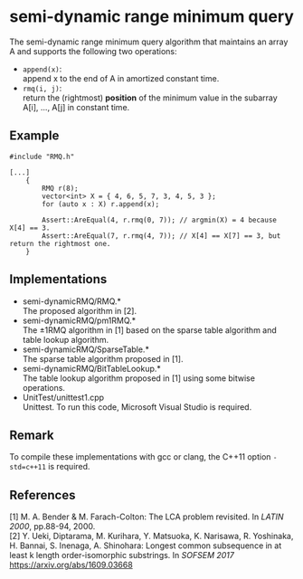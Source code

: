 semi-dynamic range minimum query
================================
The semi-dynamic range minimum query algorithm that maintains an array A and supports the following two operations:  
- `append(x)`:   
append x to the end of A in amortized constant time.  
- `rmq(i, j)`:  
return the (rightmost) **position** of the minimum value in the subarray A[i], ..., A[j] in constant time.

## Example
    #include "RMQ.h"

    [...]
        {
            RMQ r(8);
            vector<int> X = { 4, 6, 5, 7, 3, 4, 5, 3 };
            for (auto x : X) r.append(x);

            Assert::AreEqual(4, r.rmq(0, 7)); // argmin(X) = 4 because X[4] == 3. 
            Assert::AreEqual(7, r.rmq(4, 7)); // X[4] == X[7] == 3, but return the rightmost one.
        }


## Implementations
- semi-dynamicRMQ/RMQ.*  
The proposed algorithm in [2].
- semi-dynamicRMQ/pm1RMQ.*  
The ±1RMQ algorithm in [1] based on the sparse table algorithm and table lookup algorithm.
- semi-dynamicRMQ/SparseTable.*  
The sparse table algorithm proposed in [1].
- semi-dynamicRMQ/BitTableLookup.*  
The table lookup algorithm proposed in [1] using some bitwise operations.
- UnitTest/unittest1.cpp  
Unittest. To run this code, Microsoft Visual Studio is required.

## Remark
To compile these implementations with gcc or clang,
the C++11 option `-std=c++11` is required.  


## References
[1] M. A. Bender & M. Farach-Colton: The LCA problem revisited. In _LATIN 2000_, pp.88-94, 2000.  
[2] Y. Ueki, Diptarama, M. Kurihara, Y. Matsuoka, K. Narisawa, R. Yoshinaka, H. Bannai, S. Inenaga, A. Shinohara: Longest common subsequence in at least k length order-isomorphic substrings. In _SOFSEM 2017_
 https://arxiv.org/abs/1609.03668
 